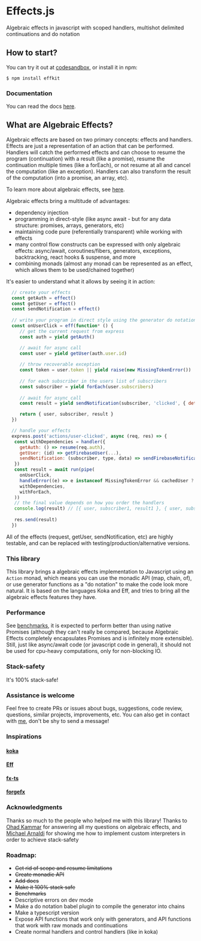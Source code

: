 # Effects.js
Algebraic effects in javascript with scoped handlers, multishot delimited continuations and do notation

## How to start?
You can try it out at <a href="https://codesandbox.io/s/effkit-8nkwc?file=/src/index.js">codesandbox</a>, or install it in npm:
```
$ npm install effkit
```

### Documentation
You can read the docs <a href="https://nythrox.github.io/effects.js">here</a>. 

## What are Algebraic Effects?
Algebraic effects are based on two primary concepts: effects and handlers. Effects are just a representation of an action that can be performed. Handlers will catch the performed effects and can choose to resume the program (continuation) with a result (like a promise), resume the continuation multiple times (like a forEach), or not resume at all and cancel the computation (like an exception). Handlers can also transform the result of the computation (into a promise, an array, etc). 

To learn more about algebraic effects, see <a href="https://nythrox.github.io/effects.js/#/algeff">here</a>. 

Algebraic effects bring a multitude of advantages: 
- dependency injection
- programming in direct-style (like async await - but for any data structure: promises, arrays, generators, etc)
- maintaining code pure (referentially transparent) while working with effects
- many control flow constructs can be expressed with only algebraic effects: async/await, coroutines/fibers, generators, exceptions, backtracking, react hooks & suspense, and more
- combining monads (almost any monad can be represented as an effect, which allows them to be used/chained together)

It's easier to understand what it allows by seeing it in action:

```javascript
  // create your effects
  const getAuth = effect()
  const getUser = effect()
  const sendNotification = effect()
  
  // write your program in direct style using the generator do notation
  const onUserClick = eff(function* () {
     // get the current request from express
     const auth = yield getAuth() 

     // await for async call
     const user = yield getUser(auth.user.id) 
     
     // throw recoverable exception
     const token = user.token || yield raise(new MissingTokenError())
     
     // for each subscriber in the users list of subscribers
     const subscriber = yield forEach(user.subscribers) 
     
     // await for async call
     const result = yield sendNotification(subscriber, 'clicked', { details: mouseEvent, user, token }) 

     return { user, subscriber, result }
  }) 

  // handle your effects   
  express.post('actions/user-clicked', async (req, res) => {
   const withDependencies = handler({
     getAuth: () => resume(req.auth),
     getUser: (id) => getFirebaseUser(...),
     sendNotification: (subscriber, type, data) => sendFirebaseNotification(...),
   })
   const result = await run(pipe(
     onUserClick,
     handleError((e) => e instanceof MissingTokenError && cachedUser ? resume(cachedUser, k) : raise(e)) // recover with CachedUser if possible
     withDependencies,
     withForEach,
   ))
   // the final value depends on how you order the handlers 
   console.log(result) // [{ user, subscriber1, result1 }, { user, subscriber2, result2 }, ...], 
   
   res.send(result)
  })
```


All of the effects (request, getUser, sendNotification, etc) are highly testable, and can be replaced with testing/production/alternative versions.

### This library
This library brings a algebraic effects implementation to Javascript using an `Action` monad, which means you can use the monadic API (map, chain, of), or use generator functions as a "do notation" to make the code look more natural. It is based on the languages Koka and Eff, and tries to bring all the algebraic effects features they have.

### Performance
See <a href="https://github.com/nythrox/effects.js/blob/master/tests/benchmark.test.js">benchmarks</a>, it is expected to perform better than using native Promises (although they can't really be compared, because Algebraic Effects completely encapsulates Promises and is infinitely more extensible). 
Still, just like async/await code (or javascript code in general), it should not be used for cpu-heavy computations, only for non-blocking IO.

### Stack-safety
It's 100% stack-safe!

### Assistance is welcome
Feel free to create PRs or issues about bugs, suggestions, code review, questions, similar projects, improvements, etc. You can also get in contact with <a href="https://github.com/nythrox"> me</a>, don't be shy to send a message!
   
### Inspirations
#### [koka](https://github.com/koka-lang/koka)

#### [Eff](eff-lang.org)

#### [fx-ts](https://github.com/briancavalier/fx-ts)

#### [forgefx](https://github.com/briancavalier/forgefx)

### Acknowledgments
Thanks so much to the people who helped me with this library! Thanks to [Ohad Kammar](https://github.com/ohad) for answering all my questions on algebraic effects, and [Michael Arnaldi](https://github.com/mikearnaldi) for showing me how to implement custom interpreters in order to achieve stack-safety

### Roadmap:
- ~~Get rid of scope and resume limitations~~
- ~~Create monadic API~~
- ~~Add docs~~
- ~~Make it 100% stack safe~~
- ~~Benchmarks~~
- Descriptive errors on dev mode
- Make a do notation babel plugin to compile the generator into chains
- Make a typescript version
- Expose API functions that work only with generators, and API functions that work with raw monads and continuations
- Create normal handlers and control handlers (like in koka)
